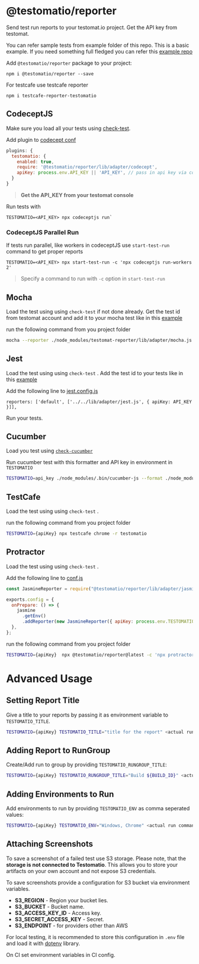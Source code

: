# @testomatio/reporter

Send test run reports to your testomat.io project. Get the API key from testomat.

You can refer sample tests from example folder of this repo. This is a basic example. If you need something full fledged you can refer this [example repo](https://github.com/testomatio/examples)

Add `@testomatio/reporter` package to your project:

```
npm i @testomatio/reporter --save
```

For testcafe use testcafe reporter

```
npm i testcafe-reporter-testomatio
```

## CodeceptJS

Make sure you load all your tests using [check-test](https://github.com/testomatio/check-tests#cli).

Add plugin to [codecept conf](https://github.com/testomatio/reporter/blob/master/example/codecept/codecept.conf.js#L23)

```js
plugins: {
  testomatio: {
    enabled: true,
    require: '@testomatio/reporter/lib/adapter/codecept',
    apiKey: process.env.API_KEY || 'API_KEY', // pass in api key via config or env variable
  }
}
```

> **Get the API_KEY from your testomat console**

Run tests with

```
TESTOMATIO=<API_KEY> npx codeceptjs run`
```

### CodeceptJS Parallel Run

If tests run parallel, like workers in codeceptJS use `start-test-run` command to get proper reports

```
TESTOMATIO=<API_KEY> npx start-test-run -c 'npx codeceptjs run-workers 2'
```

> Specify a command to run with `-c` option in `start-test-run`

## Mocha

Load the test using using `check-test` if not done already. Get the test id from testomat account and add it to your mocha test like in this [example](https://github.com/testomatio/reporter/blob/master/example/mocha/test/index.test.js#L4)

run the following command from you project folder

```sh
mocha --reporter ./node_modules/testomat-reporter/lib/adapter/mocha.js  --reporter-options apiKey=API_KEY
```

## Jest

Load the test using using `check-test` . Add the test id to your tests like in this [example](https://github.com/testomatio/reporter/blob/master/example/jest/index.test.js#L1)

Add the following line to [jest.config.js](https://github.com/testomatio/reporter/blob/master/example/jest/jest.config.js#L100)

`reporters: ['default', ['../../lib/adapter/jest.js', { apiKey: API_KEY }]],`

Run your tests.

## Cucumber

Load you test using [`check-cucumber`](https://github.com/testomatio/check-cucumber)

Run cucumber test with this formatter and API key in environment in `TESTOMATIO`

```sh
TESTOMATIO=api_key ./node_modules/.bin/cucumber-js --format ./node_modules/@testomatio/reporter/lib/adapter/cucumber.js
```

## TestCafe

Load the test using using `check-test` .

run the following command from you project folder

```sh
TESTOMATIO={apiKey} npx testcafe chrome -r testomatio
```

## Protractor

Load the test using using `check-test` .

Add the following line to [conf.js](https://github.com/angular/protractor/blob/5.4.1/example/conf.js)

```js
const JasmineReporter = require("@testomatio/reporter/lib/adapter/jasmine");

exports.config = {
  onPrepare: () => {
    jasmine
      .getEnv()
      .addReporter(new JasmineReporter({ apiKey: process.env.TESTOMATIO }));
  },
};
```

run the following command from you project folder

```sh
TESTOMATIO={apiKey}  npx @testomatio/reporter@latest -c 'npx protractor conf.js'
```

# Advanced Usage

## Setting Report Title

Give a title to your reports by passing it as environment variable to `TESTOMATIO_TITLE`.


```sh
TESTOMATIO={apiKey} TESTOMATIO_TITLE="title for the report" <actual run command>
```


## Adding Report to RunGroup

Create/Add run to group by providing `TESTOMATIO_RUNGROUP_TITLE`:

```sh
TESTOMATIO={apiKey} TESTOMATIO_RUNGROUP_TITLE="Build ${BUILD_ID}" <actual run command>
```

## Adding Environments to Run

Add environments to run by providing `TESTOMATIO_ENV` as comma seperated values:

```sh
TESTOMATIO={apiKey} TESTOMATIO_ENV="Windows, Chrome" <actual run command>
```

## Attaching Screenshots

To save a screenshot of a failed test use S3 storage.
Please note, that the **storage is not connected to Testomatio**.
This allows you to store your artifacts on your own account and not expose S3 credentials.

To save screenshots provide a configuration for S3 bucket via environment variables.

* **S3_REGION** - Region your bucket lies.
* **S3_BUCKET** - Bucket name.
* **S3_ACCESS_KEY_ID** - Access key.
* **S3_SECRET_ACCESS_KEY** - Secret.
* **S3_ENDPOINT** - for providers other than AWS

For local testing, it is recommended to store this configuration in `.env` file and load it with [dotenv](https://www.npmjs.com/package/dotenv) library.

On CI set environment variables in CI config.
